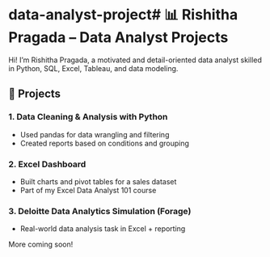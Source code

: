 # data-analyst-project# 📊 Rishitha Pragada – Data Analyst Projects

Hi! I’m Rishitha Pragada, a motivated and detail-oriented data analyst skilled in Python, SQL, Excel, Tableau, and data modeling.

## 🔹 Projects

### 1. Data Cleaning & Analysis with Python
- Used pandas for data wrangling and filtering
- Created reports based on conditions and grouping

### 2. Excel Dashboard
- Built charts and pivot tables for a sales dataset
- Part of my Excel Data Analyst 101 course

### 3. Deloitte Data Analytics Simulation (Forage)
- Real-world data analysis task in Excel + reporting

More coming soon!
